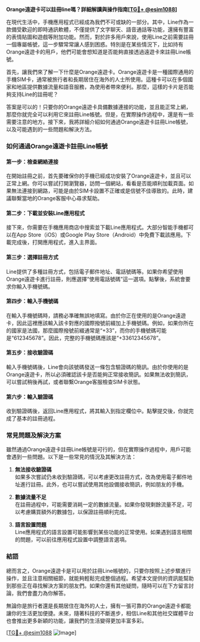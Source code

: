 **Orange遠遊卡可以註冊line嗎？詳細解讀與操作指南[[TG💪+ @esim1088](https://t.me/s/esim1088)]**

在現代生活中，手機應用程式已經成為我們不可或缺的一部分。其中，Line作為一款備受歡迎的即時通訊軟體，不僅提供了文字聊天、語音通話等功能，還擁有豐富的表情貼圖和遊戲等附加功能。然而，對於許多用戶來說，使用Line之前需要註冊一個專屬帳號，這一步驟常常讓人感到困惑。特別是在某些情況下，比如持有Orange遠遊卡的用戶，他們可能會想知道是否能夠直接透過遠遊卡來註冊Line帳號。

首先，讓我們來了解一下什麼是Orange遠遊卡。Orange遠遊卡是一種國際通用的手機SIM卡，通常被旅行者和長期居住在海外的人士所使用。這種卡可以在多個國家和地區提供數據流量和語音服務，為使用者帶來便利。那麼，這樣的卡片是否能夠支持Line的註冊呢？

答案是可以的！只要你的Orange遠遊卡具備數據連接的功能，並且能正常上網，那麼你就完全可以利用它來註冊Line帳號。但是，在實際操作過程中，還是有一些需要注意的地方。接下來，我將詳細介紹如何通過Orange遠遊卡註冊Line帳號，以及可能遇到的一些問題和解決方法。

### 如何通過Orange遠遊卡註冊Line帳號

#### 第一步：檢查網絡連接
在開始註冊之前，首先要確保你的手機已經成功安裝了Orange遠遊卡，並且可以正常上網。你可以嘗試打開瀏覽器，訪問一個網站，看看是否能順利加載頁面。如果無法連接到網路，可能是由於SIM卡設置不正確或是信號不佳導致的。此時，建議聯繫當地的Orange客服中心尋求幫助。

#### 第二步：下載並安裝Line應用程式
接下來，你需要在手機應用商店中搜索並下載Line應用程式。大部分智能手機都可以在App Store（iOS）或Google Play Store（Android）中免費下載該應用。下載完成後，打開應用程式，進入主界面。

#### 第三步：選擇註冊方式
Line提供了多種註冊方式，包括電子郵件地址、電話號碼等。如果你希望使用Orange遠遊卡進行註冊，則應選擇“使用電話號碼”這一選項。點擊後，系統會要求你輸入手機號碼。

#### 第四步：輸入手機號碼
在輸入手機號碼時，請務必準確無誤地填寫。由於你正在使用的是Orange遠遊卡，因此這裡應該輸入該卡對應的國際撥號前綴加上手機號碼。例如，如果你所在的國家是法國，那麼國際撥號前綴通常是“+33”，而你的手機號碼可能是“612345678”。因此，完整的手機號碼應該是“+33612345678”。

#### 第五步：接收驗證碼
輸入手機號碼後，Line會向該號碼發送一條包含驗證碼的簡訊。由於你使用的是Orange遠遊卡，所以必須確認該卡是否能夠正常接收簡訊。如果無法收到簡訊，可以嘗試稍後再試，或者聯繫Orange客服檢查SIM卡狀態。

#### 第六步：輸入驗證碼
收到驗證碼後，返回Line應用程式，將其輸入到指定欄位中。點擊提交後，你就完成了基本的註冊過程。

### 常見問題及解決方案

雖然通過Orange遠遊卡註冊Line帳號是可行的，但在實際操作過程中，用戶可能會遇到一些問題。以下是一些常見的情況及其解決方法：

1. **無法接收驗證碼**  
   如果多次嘗試仍未收到驗證碼，可以考慮更改註冊方式，改為使用電子郵件地址進行註冊。此外，也可以嘗試使用其他設備接收簡訊，例如朋友的手機。

2. **數據流量不足**  
   在註冊過程中，可能需要消耗一定的數據流量。如果你發現剩餘流量不足，可以考慮購買額外的數據包，以保證註冊順利完成。

3. **語言設置問題**  
   Line應用程式的語言設置可能影響到某些功能的正常使用。如果遇到語言相關的問題，可以前往應用程式設置中調整語言選項。

### 結語

總而言之，Orange遠遊卡是可以用於註冊Line帳號的，只要你按照上述步驟進行操作，並且注意相關細節，就能夠輕鬆完成整個過程。希望本文提供的資訊能幫助到那些正在尋找解決方案的朋友們。如果你還有其他疑問，隨時可以在下方留言討論，我們會盡力為你解答。

無論你是旅行者還是長期居住在海外的人士，擁有一張可靠的Orange遠遊卡都能讓你的生活更加便捷。未來，隨著科技的不斷進步，相信Line和其他社交媒體平台也會推出更多新穎的功能，讓我們的生活變得更加丰富多彩。

[[TG💪+ @esim1088](https://t.me/s/esim1088) ![Image](https://i.postimg.cc/4NQfJmqS/Snipaste-2025-05-13-00-14-12.png)]